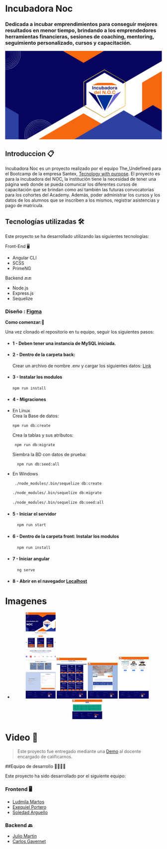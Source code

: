 # Incubadora Noc
### Dedicada a incubar emprendimientos para conseguir mejores resultados en menor tiempo, brindando a los emprendedores herramientas financieras, sesiones de coaching, mentoring, seguimiento personalizado, cursos y capacitación. 
<div align="center">
  <img src="https://github.com/Ludmimar/Incubadora_Noc/blob/main/front/src/assets/img/bannerIncubadora.png" alt="Incubadora">
</div>

## Introduccion 📋

Incubadora Noc es un proyecto realizado por el equipo The_Undefined para el Bootcamp de la empresa Santex, [Tecnology with purpose](https://technologywithpurpose.org/).
El proyecto es para la incubadora del NOC, la institución tiene la necesidad de tener una página web donde se pueda comunicar los diferentes cursos de capacitación que se brindan como así también las futuras convocatorias para los cohortes del Academy.
Además, poder administrar los cursos y los datos de los alumnos que se inscriben a los mismos, registrar asistencias y pago de matrícula.


## Tecnologías utilizadas 🛠️

Este proyecto se ha desarrollado utilizando las siguientes tecnologías:

Front-End 🖥️

- Angular CLI
- SCSS
- PrimeNG

Backend 🔙🔚

- Node.js
- Express.js
- Sequelize

### Diseño : [Figma](https://www.figma.com/file/bv4gh3wcgx3WWsxWI9qZiX/The-Undefined?type=design&node-id=1-3&mode=design)

**Como comenzar:**🚀

Una vez clonado el repositorio en tu equipo, seguir los siguientes pasos:
- #### 1 - Deben tener una instancia de MySQL iniciada.
- #### 2 - Dentro de la carpeta back:
    Crear un archivo de nombre .env y cargar los siguientes datos: [Link](https://github.com/Ludmimar/Incubadora_Noc/blob/main/Archivo%20a%20crear.txt)
- #### 3 - Instalar los modulos
  ```bash
  npm run install
   ``` 
- #### 4 - Migraciones
- En Linux      
  Crea la Base de datos:
    ```bash
    npm run db:create
    ```     
  Crea la tablas y sus atributos:
   ```bash
    npm run db:migrate
    ```
     
  Siembra la BD con datos de prueba:
  ```bash
    npm run db:seed:all
  ```
  
- En Windows
   ```bash
    ./node_modules/.bin/sequelize db:create  
   ```
   ```bash
   ./node_modules/.bin/sequelize db:migrate
   ```
   ```bash
   ./node_modules/.bin/sequelize db:seed:all
   ```


- #### 5 - Iniciar el servidor
  ```bash
    npm run start
  ```

- #### 6 - Dentro de la carpeta front: Instalar los modulos
  ```bash
    npm run install
  ```

- #### 7 - Iniciar angular
  ```bash
    ng serve
  ```

- #### 8 - Abrir en el navegador [Localhost](http://localhost:4200/)


# **Imagenes**

- <div align="center">
  <img src="https://raw.githubusercontent.com/Ludmimar/Incubadora_Noc/main/img_proyect/home.png" alt="Home" Style="width: 20%">
  <img src="https://raw.githubusercontent.com/Ludmimar/Incubadora_Noc/main/img_proyect/all-courses.png" alt="Todos los cursos" Style="width: 20%">
  <img src="https://raw.githubusercontent.com/Ludmimar/Incubadora_Noc/main/img_proyect/courses.png" alt="Detalle de un Curso" Style="width: 20%">
  <img src="https://raw.githubusercontent.com/Ludmimar/Incubadora_Noc/main/img_proyect/adminPlatform.png" alt="Plataforma Administrador" Style="width: 20%">
  <img src="https://raw.githubusercontent.com/Ludmimar/Incubadora_Noc/main/img_proyect/crud-students.png" alt="Crud Estudiantes" Style="width: 20%">
</div>



# **Video** 🎥

> Este proyecto fue entregado mediante una [Demo](https://www.youtube.com/playlist?list=PLHYbcawDSCphxXIGliFUQmgshn3yt4Zid) al docente encargado de calificarnos.


##Equipo de desarrollo 👨‍🔧👩‍🔧

Este proyecto ha sido desarrollado por el siguiente equipo:
### Frontend 🖥️
- [Ludmila Martos](https://www.linkedin.com/in/ludmila-martos/) 
- [Exequiel Portero](https://www.linkedin.com/in/exequiel-portero/) 
- [Soledad Arguello](https://www.linkedin.com/in/soledad-arguello/)
### Backend 🔙
- [Julio Martin](https://www.linkedin.com/in/julio-martin/) 
- [Carlos Gavernet](https://www.linkedin.com/in/cgavernet/)
